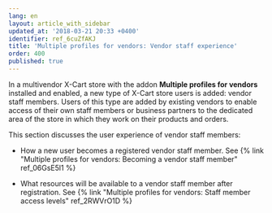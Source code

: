 ```yaml
---
lang: en
layout: article_with_sidebar
updated_at: '2018-03-21 20:33 +0400'
identifier: ref_6cuZfAKJ
title: 'Multiple profiles for vendors: Vendor staff experience'
order: 400
published: true
---
```

In a multivendor X-Cart store with the addon **Multiple profiles for vendors** installed and enabled, a new type of X-Cart store users is added: vendor staff members. Users of this type are added by existing vendors to enable access of their own staff members or business partners to the dedicated area of the store in which they work on their products and orders. 

This section discusses the user experience of vendor staff members:
   
   * How a new user becomes a registered vendor staff member.
      See {% link "Multiple profiles for vendors: Becoming a vendor staff member" ref_06GsE5l1 %}
  
   * What resources will be available to a vendor staff member after registration.
      See {% link "Multiple profiles for vendors: Staff member access levels" ref_2RWVrO1D %}
